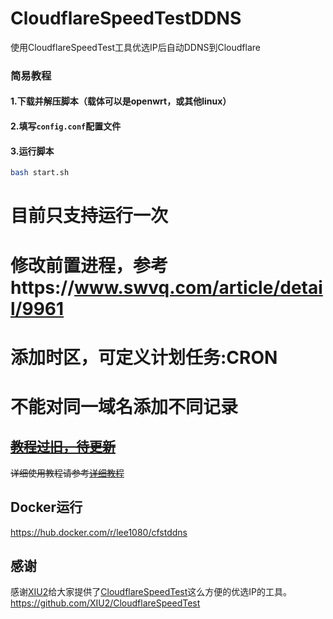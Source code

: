 # CloudflareSpeedTestDDNS
使用CloudflareSpeedTest工具优选IP后自动DDNS到Cloudflare

### 简易教程
#### 1.下载并解压脚本（载体可以是openwrt，或其他linux）
#### 2.填写`config.conf`配置文件
#### 3.运行脚本
```bash
bash start.sh
```

# 目前只支持运行一次


# 修改前置进程，参考https://www.swvq.com/article/detail/9961


# 添加时区，可定义计划任务:CRON

# 不能对同一域名添加不同记录

## ~~[教程过旧，待更新](https://blog.vbar.fun/archives/openwrt-ding-shi-you-xuan-cloudflareip-bing-geng-xin-dao-cloudflare)~~
~~详细使用教程请参考[详细教程](https://blog.vbar.fun/archives/openwrt-ding-shi-you-xuan-cloudflareip-bing-geng-xin-dao-cloudflare)~~

## Docker运行
https://hub.docker.com/r/lee1080/cfstddns

## 感谢
感谢[XIU2](https://github.com/XIU2)给大家提供了[CloudflareSpeedTest](https://github.com/XIU2/CloudflareSpeedTest)这么方便的优选IP的工具。
https://github.com/XIU2/CloudflareSpeedTest
